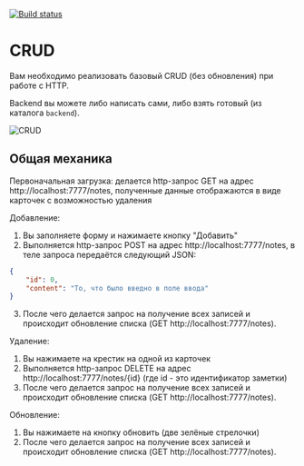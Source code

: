 [![Build status](https://ci.appveyor.com/api/projects/status/m2ejj4x8wi6a3cgd?svg=true)](https://ci.appveyor.com/project/EvgeniyPryanichnikov/ra-crud-front)

CRUD
===

Вам необходимо реализовать базовый CRUD (без обновления) при работе с HTTP.

Backend вы можете либо написать сами, либо взять готовый (из каталога `backend`).

![CRUD](./assets/crud.png)

## Общая механика

Первоначальная загрузка: делается http-запрос GET на адрес http://localhost:7777/notes, полученные данные отображаются в виде карточек с возможностью удаления

Добавление:
1. Вы заполняете форму и нажимаете кнопку "Добавить"
1. Выполняется http-запрос POST на адрес http://localhost:7777/notes, в теле запроса передаётся следующий JSON:
```json
{
    "id": 0,
    "content": "То, что было введно в поле ввода"
}
```
3. После чего делается запрос на получение всех записей и происходит обновление списка (GET http://localhost:7777/notes).

Удаление:
1. Вы нажимаете на крестик на одной из карточек
1. Выполняется http-запрос DELETE на адрес http://localhost:7777/notes/{id} (где id - это идентификатор заметки)
1. После чего делается запрос на получение всех записей и происходит обновление списка (GET http://localhost:7777/notes).

Обновление:
1. Вы нажимаете на кнопку обновить (две зелёные стрелочки)
1. После чего делается запрос на получение всех записей и происходит обновление списка (GET http://localhost:7777/notes).
